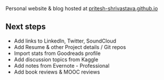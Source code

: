 Personal website & blog hosted at [pritesh-shrivastava.github.io](https://pritesh-shrivastava.github.io/)

## Next steps

- Add links to LinkedIn, Twitter, SoundCloud 
- Add Resume & other Project details / Git repos
- Import stats from Goodreads profile
- Add discussion topics from Kaggle
- Add notes from Evernote - Professional
- Add book reviews & MOOC reviews
